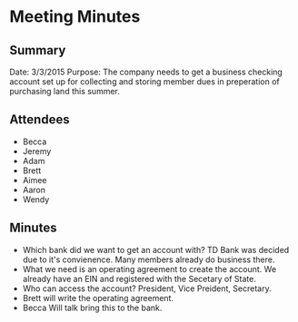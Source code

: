 # Meeting Minutes

## Summary

Date: 3/3/2015
Purpose: The company needs to get a business checking account set up for collecting and storing member dues in preperation of purchasing land this summer.

## Attendees

- Becca
- Jeremy
- Adam
- Brett
- Aimee
- Aaron
- Wendy

## Minutes

- Which bank did we want to get an account with? TD Bank was decided due to it's convienence. Many members already do business there.
- What we need is an operating agreement to create the account. We already have an EIN and registered with the Secetary of State.
- Who can access the account? President, Vice Preident, Secretary.
- Brett will write the operating agreement.
- Becca Will talk bring this to the bank.